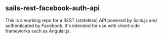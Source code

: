 ## sails-rest-facebook-auth-api
This is a working repo for a REST (stateless) API powered by Sails.js and authenticated by Facebook. It's intended for use with client-side frameworks such as Angular.js.